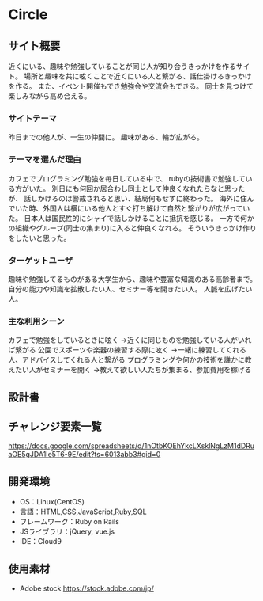 # Circle

## サイト概要
近くにいる、趣味や勉強していることが同じ人が知り合うきっかけを作るサイト。
場所と趣味を共に呟くことで近くにいる人と繋がる、話仕掛けるきっかけを作る。
また、イベント開催もでき勉強会や交流会もできる。
同士を見つけて楽しみながら高め合える。

### サイトテーマ
昨日までの他人が、一生の仲間に。
趣味がある、輪が広がる。

### テーマを選んだ理由
カフェでプログラミング勉強を毎日している中で、
rubyの技術書で勉強している方がいた。
別日にも何回か居合わし同士として仲良くなれたらなと思ったが、
話しかけるのは警戒されると思い、結局何もせずに終わった。
海外に住んでいた時、外国人は横にいる他人とすぐ打ち解けて自然と繋がりが広がっていた。
日本人は国民性的にシャイで話しかけることに抵抗を感じる。
一方で何かの組織やグループ(同士の集まり)に入ると仲良くなれる。
そういうきっかけ作りをしたいと思った。

### ターゲットユーザ
趣味や勉強してるものがある大学生から、趣味や豊富な知識のある高齢者まで。
自分の能力や知識を拡散したい人、セミナー等を開きたい人。
人脈を広げたい人。

### 主な利用シーン
カフェで勉強をしているときに呟く
→近くに同じものを勉強している人がいれば繋がる
公園でスポーツや楽器の練習する際に呟く
→一緒に練習してくれる人、アドバイスしてくれる人と繋がる
プログラミングや何かの技術を誰かに教えたい人がセミナーを開く
→教えて欲しい人たちが集まる、参加費用を稼げる

## 設計書


## チャレンジ要素一覧
https://docs.google.com/spreadsheets/d/1nOtbKOEhYkcLXsklNgLzM1dDRuaOE5gJDA1Ie5T6-9E/edit?ts=6013abb3#gid=0


## 開発環境
- OS：Linux(CentOS)
- 言語：HTML,CSS,JavaScript,Ruby,SQL
- フレームワーク：Ruby on Rails
- JSライブラリ：jQuery, vue.js
- IDE：Cloud9

## 使用素材
- Adobe stock
https://stock.adobe.com/jp/
